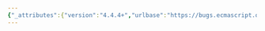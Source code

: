 ```yaml
---
{"_attributes":{"version":"4.4.4+","urlbase":"https://bugs.ecmascript.org/","maintainer":"dherman@mozilla.com"},"bug":{"bug_id":1411,"creation_ts":"2013-04-10 08:43:00 -0700","short_desc":"B.2.2: CreateHTML() does not append the string to the output","delta_ts":"2013-05-14 18:13:25 -0700","product":"Draft for 6th Edition","component":"technical issue","version":"Rev 14: March 8, 2013 Draft","rep_platform":"All","op_sys":"All","bug_status":"RESOLVED","resolution":"FIXED","priority":"Normal","bug_severity":"normal","everconfirmed":true,"reporter":{"uid":"andrebargull","name":"André Bargull"},"assigned_to":{"uid":"allen","name":"Allen Wirfs-Brock"},"long_desc":[{"commentid":3592,"comment_count":0,"who":{"uid":"andrebargull","name":"André Bargull"},"bug_when":"2013-04-10 08:43:42 -0700","thetext":"See steps 6-7 of CreateHTML():\n> 6.  Let p2 be the string value that is the concatenation of p1 and \">\".\n> 7.  Let p3 be the string value that is the concatenation of p2, \"</\", tag, and \">\".\n> 8.  Return p3.\n\nChange to:\n> 6.  Let p2 be the string value that is the concatenation of p1 and \">\".\n> 7.  Let p3 be the string value that is the concatenation of p2 and S.\n> 8.  Let p4 be the string value that is the concatenation of p3, \"</\", tag, and \">\".\n> 9.  Return p4."},{"commentid":3600,"comment_count":1,"who":{"uid":"allen","name":"Allen Wirfs-Brock"},"bug_when":"2013-04-10 09:58:58 -0700","thetext":"oops...fixed in rev 15 editor's draft"},{"commentid":3907,"comment_count":2,"who":{"uid":"allen","name":"Allen Wirfs-Brock"},"bug_when":"2013-05-14 18:13:25 -0700","thetext":"resolved in rev 15, May 14, 2013 draft"}]}}
---
```

